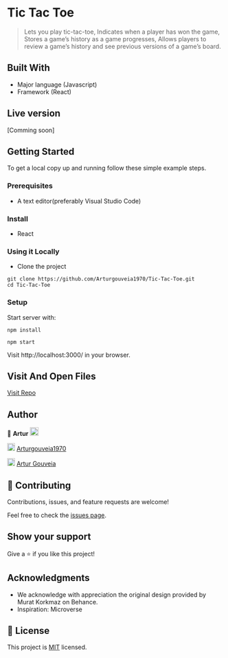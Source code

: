 # Tic Tac Toe

> Lets you play tic-tac-toe,
  Indicates when a player has won the game,
  Stores a game’s history as a game progresses,
  Allows players to review a game’s history and see previous versions of a game’s board.


## Built With

- Major language (Javascript)
- Framework (React)

## Live version

[Comming soon]

## Getting Started

To get a local copy up and running follow these simple example steps.

### Prerequisites
- A text editor(preferably Visual Studio Code)

### Install
- React

### Using it Locally

- Clone the project
```
git clone https://github.com/Arturgouveia1970/Tic-Tac-Toe.git
cd Tic-Tac-Toe
```

### Setup

Start server with:

```
npm install
```
```
npm start
```

Visit http://localhost:3000/ in your browser.

## Visit And Open Files

[Visit Repo](https://github.com/Arturgouveia1970/Tic-Tac-Toe.git)


## Author




👤 **Artur** <img src="https://emojis.slackmojis.com/emojis/images/1531849430/4246/blob-sunglasses.gif?1531849430" width="20"/>

<img src="https://user-images.githubusercontent.com/67911212/185442918-aa30589c-c9f9-4edb-8955-1036ceebd5c2.png" width="18"/> [Arturgouveia1970](https://github.com/Arturgouveia1970)

<img src="https://user-images.githubusercontent.com/67911212/185442306-ef777855-06ac-4e36-b649-6f0dda869366.png" width="18"/> [Artur Gouveia](https://www.linkedin.com/in/artur-gouveia/)


## 🤝 Contributing

Contributions, issues, and feature requests are welcome!

Feel free to check the [issues page](https://github.com/Arturgouveia1970/car-rental-frontend/issues).

## Show your support

Give a ⭐️ if you like this project!

## Acknowledgments
-  We acknowledge with appreciation the original design provided by Murat Korkmaz on Behance.
- Inspiration: Microverse

## 📝 License

This project is [MIT](./LICENSE.md) licensed.
